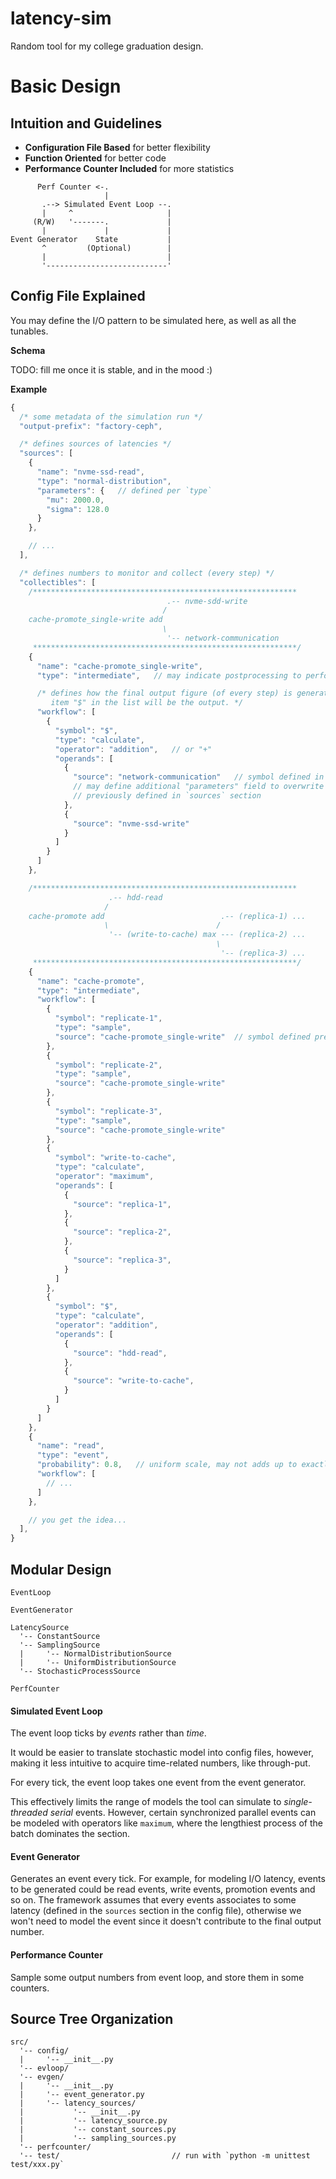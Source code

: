 latency-sim
===========

Random tool for my college graduation design.


Basic Design
============

Intuition and Guidelines
------------------------

* __Configuration File Based__ for better flexibility
* __Function Oriented__ for better code
* __Performance Counter Included__ for more statistics

```text
      Perf Counter <-.
                     |
       .--> Simulated Event Loop --.
       |     ^                     |
     (R/W)   '-------.             |
       |             |             |
Event Generator    State           |
       ^         (Optional)        |
       |                           |
       '---------------------------'
```

Config File Explained
---------------------

You may define the I/O pattern to be simulated here, as well as all the
tunables.

__Schema__

TODO: fill me once it is stable, and in the mood :)

__Example__

```javascript
{
  /* some metadata of the simulation run */
  "output-prefix": "factory-ceph",

  /* defines sources of latencies */
  "sources": [
    {
      "name": "nvme-ssd-read",
      "type": "normal-distribution",
      "parameters": {   // defined per `type`
        "mu": 2000.0,
        "sigma": 128.0
      }
    },

    // ...
  ],

  /* defines numbers to monitor and collect (every step) */
  "collectibles": [
    /***********************************************************
                                   .-- nvme-sdd-write
                                  /
    cache-promote_single-write add
                                  \
                                   '-- network-communication
     ***********************************************************/
    {
      "name": "cache-promote_single-write",
      "type": "intermediate",   // may indicate postprocessing to perform

      /* defines how the final output figure (of every step) is generated,
         item "$" in the list will be the output. */
      "workflow": [
        {
          "symbol": "$",
          "type": "calculate",
          "operator": "addition",   // or "+"
          "operands": [
            {
              "source": "network-communication"   // symbol defined in `sources`
              // may define additional "parameters" field to overwrite those
              // previously defined in `sources` section
            },
            {
              "source": "nvme-ssd-write"
            }
          ]
        }
      ]
    },

    /***********************************************************
                      .-- hdd-read
                     /
    cache-promote add                          .-- (replica-1) ...
                     \                        /
                      '-- (write-to-cache) max --- (replica-2) ...
                                              \
                                               '-- (replica-3) ...
     ***********************************************************/
    {
      "name": "cache-promote",
      "type": "intermediate",
      "workflow": [
        {
          "symbol": "replicate-1",
          "type": "sample",
          "source": "cache-promote_single-write"  // symbol defined previously
        },
        {
          "symbol": "replicate-2",
          "type": "sample",
          "source": "cache-promote_single-write"
        },
        {
          "symbol": "replicate-3",
          "type": "sample",
          "source": "cache-promote_single-write"
        },
        {
          "symbol": "write-to-cache",
          "type": "calculate",
          "operator": "maximum",
          "operands": [
            {
              "source": "replica-1",
            },
            {
              "source": "replica-2",
            },
            {
              "source": "replica-3",
            }
          ]
        },
        {
          "symbol": "$",
          "type": "calculate",
          "operator": "addition",
          "operands": [
            {
              "source": "hdd-read",
            },
            {
              "source": "write-to-cache",
            }
          ]
        }
      ]
    },
    {
      "name": "read",
      "type": "event",
      "probability": 0.8,   // uniform scale, may not adds up to exactly 1
      "workflow": [
        // ...
      ]
    },

    // you get the idea...
  ],
}
```

Modular Design
--------------

```text
EventLoop

EventGenerator

LatencySource
  '-- ConstantSource
  '-- SamplingSource
  |     '-- NormalDistributionSource
  |     '-- UniformDistributionSource
  '-- StochasticProcessSource

PerfCounter
```

#### Simulated Event Loop

The event loop ticks by _events_ rather than _time_.

It  would  be  easier to translate stochastic model into config files,  however,
making it less intuitive to acquire time-related numbers, like through-put.

For every tick, the event loop takes one event from the event generator.

This   effectively  limits  the  range  of  models  the  tool  can  simulate  to
_single-threaded serial_ events.  However,  certain synchronized parallel events
can  be  modeled with operators like `maximum`,  where the lengthiest process of
the batch dominates the section.

#### Event Generator

Generates an event every tick.  For example, for modeling I/O latency, events to
be generated could be read events, write events, promotion events and so on. The
framework  assumes that every events associates to some latency  (defined in the
`sources`  section  in  the  config file),  otherwise we won't need to model the
event since it doesn't contribute to the final output number.

#### Performance Counter

Sample some output numbers from event loop, and store them in some counters.

Source Tree Organization
------------------------

```text
src/
  '-- config/
  |     '-- __init__.py
  '-- evloop/
  '-- evgen/
  |     '-- __init__.py
  |     '-- event_generator.py
  |     '-- latency_sources/
  |           '-- __init__.py
  |           '-- latency_source.py
  |           '-- constant_sources.py
  |           '-- sampling_sources.py
  '-- perfcounter/
  '-- test/                         // run with `python -m unittest test/xxx.py`
```